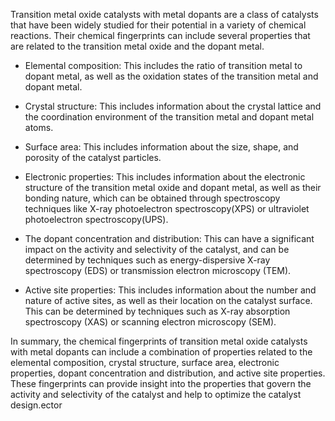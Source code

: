 Transition metal oxide catalysts with metal dopants are a class of catalysts that have been widely studied for their potential in a variety of chemical reactions. Their chemical fingerprints can include several properties that are related to the transition metal oxide and the dopant metal.

- Elemental composition: This includes the ratio of transition metal to dopant metal, as well as the oxidation states of the transition metal and dopant metal.

- Crystal structure: This includes information about the crystal lattice and the coordination environment of the transition metal and dopant metal atoms.

- Surface area: This includes information about the size, shape, and porosity of the catalyst particles.

- Electronic properties: This includes information about the electronic structure of the transition metal oxide and dopant metal, as well as their bonding nature, which can be obtained through spectroscopy techniques like X-ray photoelectron spectroscopy(XPS) or ultraviolet photoelectron spectroscopy(UPS).

- The dopant concentration and distribution: This can have a significant impact on the activity and selectivity of the catalyst, and can be determined by techniques such as energy-dispersive X-ray spectroscopy (EDS) or transmission electron microscopy (TEM).

- Active site properties: This includes information about the number and nature of active sites, as well as their location on the catalyst surface. This can be determined by techniques such as X-ray absorption spectroscopy (XAS) or scanning electron microscopy (SEM).

In summary, the chemical fingerprints of transition metal oxide catalysts with metal dopants can include a combination of properties related to the elemental composition, crystal structure, surface area, electronic properties, dopant concentration and distribution, and active site properties. These fingerprints can provide insight into the properties that govern the activity and selectivity of the catalyst and help to optimize the catalyst design.ector

